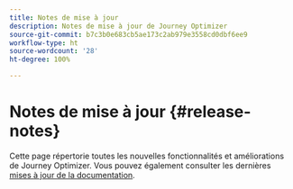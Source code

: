 ```yaml
---
title: Notes de mise à jour
description: Notes de mise à jour de Journey Optimizer
source-git-commit: b7c3b0e683cb5ae173c2ab979e3558cd0dbf6ee9
workflow-type: ht
source-wordcount: '28'
ht-degree: 100%

---
```



# Notes de mise à jour {#release-notes}

Cette page répertorie toutes les nouvelles fonctionnalités et améliorations de Journey Optimizer.
Vous pouvez également consulter les dernières [mises à jour de la documentation](documentation-updates.md).
